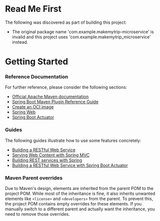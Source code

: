 # Read Me First
The following was discovered as part of building this project:

* The original package name 'com.example.makemytrip-microservice' is invalid and this project uses 'com.example.makemytrip_microservice' instead.

# Getting Started

### Reference Documentation
For further reference, please consider the following sections:

* [Official Apache Maven documentation](https://maven.apache.org/guides/index.html)
* [Spring Boot Maven Plugin Reference Guide](https://docs.spring.io/spring-boot/docs/3.2.10/maven-plugin/reference/html/)
* [Create an OCI image](https://docs.spring.io/spring-boot/docs/3.2.10/maven-plugin/reference/html/#build-image)
* [Spring Web](https://docs.spring.io/spring-boot/docs/3.2.10/reference/htmlsingle/index.html#web)
* [Spring Boot Actuator](https://docs.spring.io/spring-boot/docs/3.2.10/reference/htmlsingle/index.html#actuator)

### Guides
The following guides illustrate how to use some features concretely:

* [Building a RESTful Web Service](https://spring.io/guides/gs/rest-service/)
* [Serving Web Content with Spring MVC](https://spring.io/guides/gs/serving-web-content/)
* [Building REST services with Spring](https://spring.io/guides/tutorials/rest/)
* [Building a RESTful Web Service with Spring Boot Actuator](https://spring.io/guides/gs/actuator-service/)

### Maven Parent overrides

Due to Maven's design, elements are inherited from the parent POM to the project POM.
While most of the inheritance is fine, it also inherits unwanted elements like `<license>` and `<developers>` from the parent.
To prevent this, the project POM contains empty overrides for these elements.
If you manually switch to a different parent and actually want the inheritance, you need to remove those overrides.

